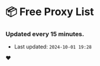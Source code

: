 # :package: Free Proxy List
### Updated every 15 minutes.

- Last updated: `2024-10-01 19:28`

:heart:

